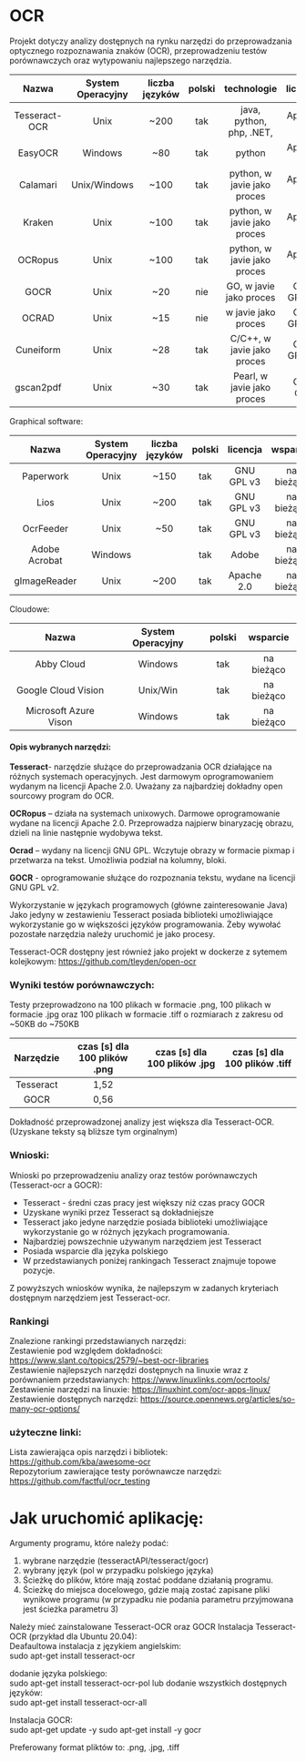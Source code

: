 # OCR

Projekt dotyczy analizy dostępnych na rynku narzędzi do przeprowadzania optycznego rozpoznawania znaków (OCR), przeprowadzeniu testów porównawczych oraz wytypowaniu najlepszego narzędzia.

|    Nazwa   |System Operacyjny| liczba języków | polski | technologie    | licencja    | wsparcie        |                      link do repo                     |
| :---:   | :-: | :-: | :-:| :---:   | :-: | :-: |:-:|
|  Tesseract-OCR | Unix            |      ~200      |  tak   | java, python, php, .NET,  | Apache 2.0  | na bieżąco      | https://github.com/tesseract-ocr/tesseract   |
|  EasyOCR   | Windows         |      ~80      |  tak   | python  | Apache 2.0  | na bieżąco      | https://github.com/JaidedAI/EasyOCR                  |
|  Calamari  | Unix/Windows    |       ~100   |  tak   | python, w javie jako proces | Apache 2.0  | na bieżąco      | https://github.com/Calamari-OCR/calamari             |
|  Kraken    | Unix            |        ~100       |  tak   | python, w javie jako proces | Apache 2.0  | na bieżąco      | https://github.com/mittagessen/kraken      |
|  OCRopus   | Unix            |  ~100  |  tak   | python, w javie jako proces  | Apache 2.0  | w ubiegłym roku | https://github.com/ocropus/ocropy                    |
|  GOCR      | Unix            |       ~20      |  nie   | GO, w javie jako proces | GNU GPL v2 | 5 lat temu      | https://github.com/eaciit/gocr                       |
|  OCRAD     | Unix            |       ~15      |  nie   | w javie jako proces | GNU GPL v2 | 5 lat temu      | https://github.com/kba/ocrad-docker                  |
|  Cuneiform | Unix            |       ~28      |  tak   | C/C++, w javie jako proces | GNU GPL v2 | 13 lat temu     | https://github.com/jwilk-mirrors/cuneiform-multilang |
|  gscan2pdf | Unix            |        ~30     |  tak   | Pearl, w javie jako proces | GNU GPL | 3 lata temu     |https://github.com/marschap/gscan2pdf                |

Graphical software:

|    Nazwa     |System Operacyjny| liczba języków | polski | licencja    | wsparcie        |                    link do repo                       |
| :---:   | :-: | :-: | :-:| :---:   | :-: | :-:|
|  Paperwork   | Unix            |      ~150      |  tak   | GNU GPL v3 | na bieżąco      |  https://gitlab.gnome.org/World/OpenPaperwork/paperwork |
|  Lios        | Unix            |      ~200      |  tak   | GNU GPL v3 | na bieżąco      | https://github.com/Nalin-x-Linux/lios-3                |
|  OcrFeeder   | Unix            |      ~50       |  tak   | GNU GPL v3 | na bieżąco      | https://github.com/GNOME/ocrfeeder                     |
| Adobe Acrobat| Windows         |                |  tak   | Adobe      | na bieżąco      |  -                                                      |
|  gImageReader| Unix            |      ~200      |  tak   | Apache 2.0 | na bieżąco      |   https://github.com/manisandro/gImageReader             |

Cloudowe:

|    Nazwa               |System Operacyjny| polski | wsparcie    |
| :---:   | :-: | :-: | :-:|
|  Abby Cloud            | Windows         |  tak   |  na bieżąco |
|  Google Cloud Vision   | Unix/Win        |  tak   |  na bieżąco |
|  Microsoft Azure Vison | Windows         |  tak   |  na bieżąco |


#### Opis wybranych narzędzi: <br>

**Tesseract**- narzędzie służące do przeprowadzania OCR działające na różnych systemach operacyjnych. Jest darmowym oprogramowaniem wydanym na licencji Apache 2.0. Uważany za najbardziej dokładny open sourcowy program do OCR. 

**OCRopus** – działa na systemach unixowych. Darmowe oprogramowanie wydane na licencji Apache 2.0. Przeprowadza najpierw binaryzację obrazu, dzieli na linie następnie wydobywa tekst. <br>

**Ocrad** – wydany na licencji GNU GPL. Wczytuje obrazy w formacie pixmap i przetwarza na tekst. Umożliwia podział na kolumny, bloki. <br>

**GOCR** - oprogramowanie służące do rozpoznania tekstu, wydane na licencji GNU GPL v2.


Wykorzystanie w językach programowych (główne zainteresowanie Java) <br>
Jako jedyny w zestawieniu Tesseract posiada biblioteki umożliwiające wykorzystanie go w większości języków programowania. Żeby wywołać pozostałe narzędzia należy uruchomić je jako procesy.

Tesseract-OCR dostępny jest również jako projekt w dockerze z sytemem kolejkowym: https://github.com/tleyden/open-ocr

### Wyniki testów porównawczych:
Testy przeprowadzono na 100 plikach w formacie .png, 100 plikach w formacie .jpg oraz 100 plikach w formacie .tiff o rozmiarach z zakresu od ~50KB do ~750KB <br>


|    Narzędzie   |czas [s] dla 100 plików .png| czas [s] dla 100 plików .jpg | czas [s] dla 100 plików .tiff   |
| :---:   | :-: | :-: | :-:|
|  Tesseract            | 1,52         |    |   |
|  GOCR   | 0,56        |    |   |


Dokładność przeprowadzonej analizy jest większa dla Tesseract-OCR. (Uzyskane teksty są bliższe tym orginalnym)

### Wnioski:
Wnioski po przeprowadzeniu analizy oraz testów porównawczych (Tesseract-ocr a GOCR): <br>
- Tesseract - średni czas pracy jest większy niż czas pracy GOCR
- Uzyskane wyniki przez Tesseract są dokładniejsze
- Tesseract jako jedyne narzędzie posiada biblioteki umożliwiające wykorzystanie go w różnych językach programowania.
- Najbardziej powszechnie używanym narzędziem jest Tesseract
- Posiada wsparcie dla języka polskiego
- W przedstawianych poniżej rankingach Tesseract znajmuje topowe pozycje.

Z powyższych wniosków wynika, że najlepszym w zadanych kryteriach dostępnym narzędziem jest Tesseract-ocr.

### Rankingi
Znalezione rankingi przedstawianych narzędzi: <br>
Zestawienie pod względem dokładności: https://www.slant.co/topics/2579/~best-ocr-libraries <br>
Zestawienie najlepszych narzędzi dostępnych na linuxie wraz z porównaniem przedstawianych: https://www.linuxlinks.com/ocrtools/ <br>
Zestawienie narzędzi na linuxie: https://linuxhint.com/ocr-apps-linux/ <br>
Zestawienie dostępnych narzędzi: https://source.opennews.org/articles/so-many-ocr-options/ <br>

### użyteczne linki: <br>
Lista zawierająca opis narzędzi i bibliotek: https://github.com/kba/awesome-ocr <br>
Repozytorium zawierające testy porównawcze narzędzi: https://github.com/factful/ocr_testing <br>

# Jak uruchomić aplikację:
Argumenty programu, które należy podać:<br>
1. wybrane narzędzie (tesseractAPI/tesseract/gocr)
2. wybrany język (pol w przypadku polskiego języka)
3. Ścieżkę do plików, które mają zostać poddane działanią programu.
4. Ścieżkę do miejsca docelowego, gdzie mają zostać zapisane pliki wynikowe programu (w przypadku nie podania parametru przyjmowana jest ścieżka parametru 3)

Należy mieć zainstalowane Tesseract-OCR oraz GOCR
Instalacja Tesseract-OCR (przykład dla Ubuntu 20.04): <br>
Deafaultowa instalacja z językiem angielskim:<br>
sudo apt-get install tesseract-ocr

dodanie języka polskiego: <br>
sudo apt-get install tesseract-ocr-pol
lub dodanie wszystkich dostępnych języków: <br>
sudo apt-get install tesseract-ocr-all

Instalacja GOCR:<br>
sudo apt-get update -y
sudo apt-get install -y gocr

Preferowany format pliktów to: .png, .jpg, .tiff
